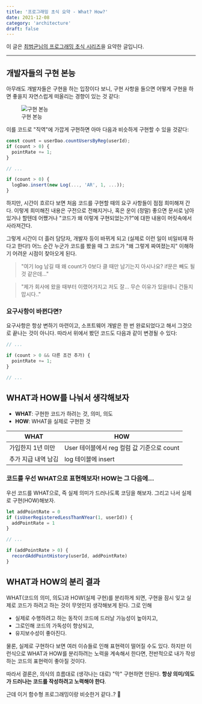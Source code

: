 ```yaml
---
title: '프로그래밍 초식 요약 - What? How?'
date: 2021-12-08
category: 'architecture'
draft: false
---
```


이 글은 [최범균님의 프로그래밍 초식 시리즈](https://www.youtube.com/watch?v=kRdML08R2Yo&list=PLwouWTPuIjUg0dmHoxgqNXyx3Acy7BNCz)을 요약한 글입니다.

<hr class="custom-hr">

## 개발자들의 구현 본능

아무래도 개발자들은 구현을 하는 입장이다 보니, 구현 사항을 들으면 어떻게 구현을 하면 좋을지 자연스럽게 떠올리는 경향이 있는 것 같다:

<figure>
    <img src="https://cdn.jsdelivr.net/gh/jaehyeon48/jaehyeon48.github.io@master/assets/images/web/programming101/developer_instinct.png" alt="구현 본능" />
    <figcaption>구현 본능</figcaption>
</figure>

이를 코드로 "직역"에 가깝게 구현하면 아마 다음과 비슷하게 구현할 수 있을 것같다:

```js
const count = userDao.countUsersByReg(userId);
if (count > 0) {
  pointRate += 1;
}

// ...

if (count > 0) {
  logDao.insert(new Log(..., 'AR', 1, ...));
}
```

하지만, 시간이 흐르다 보면 처음 코드를 구현할 때의 요구 사항들이 점점 희미해져 간다. 이렇게 희미해진 내용은 구전으로 전해지거나, 혹은 운이 (정말) 좋으면 문서로 남아있거나 할텐데 어쨌거나 "코드가 왜 이렇게 구현되었는가?"에 대한 내용이 머릿속에서 사라져간다.

그렇게 시간이 더 흘러 담당자, 개발자 등이 바뀌게 되고 (실제로 이런 일이 비일비재 하다고 한다!) 어느 순간 누군가 코드를 봤을 때 그 코드가 "왜 그렇게 짜여졌는지" 이해하기 어려운 시점이 찾아오게 된다.

> "여기 log 남길 때 왜 count가 0보다 클 때만 남기는지 아시나요? if문은 빼도 될 것 같은데..."

> "제가 회사에 왔을 때부터 이랬어가지고 저도 잘... 무슨 이유가 있을테니 건들지 맙시다.."

### 요구사항이 바뀐다면?

요구사항은 항상 변하기 마련이고, 소프트웨어 개발은 한 번 완료되었다고 해서 그것으로 끝나는 것이 아니다. 따라서 위에서 봤던 코드도 다음과 같이 변경될 수 있다:

```js
// ...

if (count > 0 && 다른 조건 추가) {
  pointRate += 1;
}

// ...
```

## WHAT과 HOW를 나눠서 생각해보자

- **WHAT**: 구현한 코드가 하려는 것, 의미, 의도
- **HOW**: WHAT을 실제로 구현한 것

| WHAT                | HOW                                        |
| ------------------- | ------------------------------------------ |
| 가입한지 1년 미만   | User 테이블에서 reg 컬럼 값 기준으로 count |
| 추가 지급 내역 남김 | log 테이블에 insert                        |

### 코드를 우선 WHAT으로 표현해보자! HOW는 그 다음에...

우선 코드를 WHAT으로, 즉 실제 의미가 드러나도록 코딩을 해보자. 그리고 나서 실제로 구현(HOW)해보자.

```js
let addPointRate = 0
if (isUserRegisteredLessThanNYear(1, userId)) {
  addPointRate = 1
}

// ...

if (addPointRate > 0) {
  recordAddPointHistory(userId, addPointRate)
}
```

## WHAT과 HOW의 분리 결과

WHAT(코드의 의미, 의도)과 HOW(실제 구현)를 분리하게 되면, 구현을 잠시 잊고 실제로 코드가 하려고 하는 것이 무엇인지 생각해보게 된다. 그로 인해

- 실제로 수행하려고 하는 동작이 코드에 드러날 가능성이 높아지고,
- 그로인해 코드의 가독성이 향상되고,
- 유지보수성이 좋아진다.

물론, 실제로 구현하다 보면 여러 이슈들로 인해 표현력이 떨어질 수도 있다. 하지만 이런식으로 WHAT과 HOW를 분리하려는 노력을 계속해서 한다면, 전반적으로 내가 작성하는 코드의 표현력이 좋아질 것이다.

따라서 결론은, 의식의 흐름대로 (생각나는 대로) "막" 구현하면 안된다. **항상 의미/의도가 드러나는 코드를 작성하려고 노력해야 한다**.

근데 이거 함수형 프로그래밍이랑 비슷한거 같다..? 🤔
